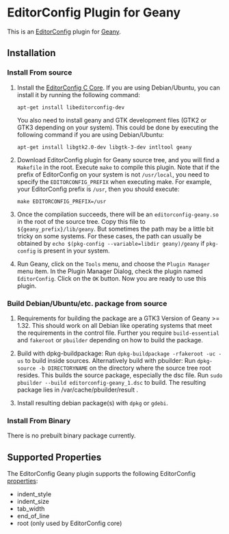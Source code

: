 # EditorConfig Plugin for Geany

This is an [EditorConfig][] plugin for [Geany][].

## Installation

### Install From source

1.  Install the [EditorConfig C Core][]. If you are using Debian/Ubuntu, you can
    install it by running the following command:

        apt-get install libeditorconfig-dev

    You also need to install geany and GTK development files (GTK2 or GTK3 depending on your system). This could be
    done by executing the following command if you are using Debian/Ubuntu:

        apt-get install libgtk2.0-dev libgtk-3-dev intltool geany

2.  Download EditorConfig plugin for Geany source tree, and you will find a
    `Makefile` in the root. Execute `make` to compile this plugin. Note that if
    the prefix of EditorConfig on your system is not `/usr/local`, you need to
    specify the `EDITORCONFIG_PREFIX` when executing make. For example, your
    EditorConfig prefix is `/usr`, then you should execute:

        make EDITORCONFIG_PREFIX=/usr

3.  Once the compilation succeeds, there will be an `editorconfig-geany.so` in
    the root of the source tree. Copy this file to `${geany_prefix}/lib/geany`.
    But sometimes the path may be a little bit tricky on some systems. For
    these cases, the path can usually be obtained by
    `echo $(pkg-config --variable=libdir geany)/geany` if `pkg-config` is
    present in your system.

4.  Run Geany, click on the `Tools` menu, and choose the `Plugin Manager` menu
    item. In the Plugin Manager Dialog, check the plugin named `EditorConfig`.
    Click on the `OK` button. Now you are ready to use this plugin.


### Build Debian/Ubuntu/etc. package from source

1.  Requirements for building the package are a GTK3 Version of Geany >= 1.32.
    This should work on all Debian like operating systems that meet the
    requirements in the control file. Further you require `build-essential`
    and `fakeroot` or `pbuilder` depending on how to build the package.

2.  Build with dpkg-buildpackage:
    Run `dpkg-buildpackage -rfakeroot -uc -us` to build inside sources.
    Alternatively build with pbuilder:
    Run `dpkg-source -b DIRECTORYNAME` on the directory where the source tree
    root resides. This builds the source package, especially the dsc file.
    Run `sudo pbuilder --build editorconfig-geany_1.dsc` to build. The
    resulting package lies in /var/cache/pbuilder/result .

3.  Install resulting debian package(s) with `dpkg` or `gdebi`.

### Install From Binary

There is no prebuilt binary package currently.

## Supported Properties

The EditorConfig Geany plugin supports the following EditorConfig
[properties][]:

* indent_style
* indent_size
* tab_width
* end_of_line
* root (only used by EditorConfig core)

[EditorConfig]: http://editorconfig.org
[EditorConfig C Core]: https://github.com/editorconfig/editorconfig-core
[properties]: http://editorconfig.org/#supported-properties
[Geany]: http://www.geany.org
[Geany Plugin Binary Download]: https://sourceforge.net/projects/editorconfig/files/EditorConfig-Geany-Plugin/
